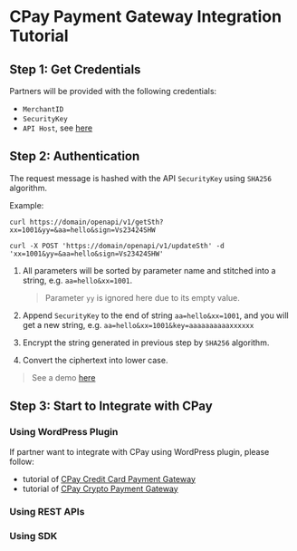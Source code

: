 # CPay Payment Gateway Integration Tutorial

## Step 1: Get Credentials
Partners will be provided with the following credentials:
- `MerchantID`
- `SecurityKey`
- `API Host`, see [here](https://github.com/cpayfinance/document/blob/main/rest-api-reference/api-host.md)

## Step 2: Authentication
The request message is hashed with the API `SecurityKey` using `SHA256` algorithm.

Example:
```shell
curl https://domain/openapi/v1/getSth?xx=1001&yy=&aa=hello&sign=Vs23424SHW

curl -X POST 'https://domain/openapi/v1/updateSth' -d 'xx=1001&yy=&aa=hello&sign=Vs23424SHW'
```

1. All parameters will be sorted by parameter name and stitched into a string, e.g. `aa=hello&xx=1001`. 
   > Parameter `yy` is ignored here due to its empty value.

2. Append `SecurityKey` to the end of string `aa=hello&xx=1001`, and you will get a new string, e.g. `aa=hello&xx=1001&key=aaaaaaaaaaxxxxxx`

3. Encrypt the string generated in previous step by `SHA256` algorithm.

4. Convert the ciphertext into lower case.

> See a demo [here](https://github.com/cpayfinance/document/blob/main/rest-api-reference/api-signature.md)

## Step 3: Start to Integrate with CPay

### Using WordPress Plugin

If partner want to integrate with CPay using WordPress plugin, please follow: 
- tutorial of [CPay Credit Card Payment Gateway](https://github.com/cpayfinance/cpay-credit-card-gateway-wp)
- tutorial of [CPay Crypto Payment Gateway](https://github.com/cpayfinance/cpay-crypto-gateway-wp)


### Using REST APIs

### Using SDK



